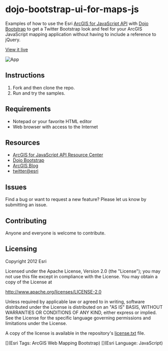 # dojo-bootstrap-ui-for-maps-js

Examples of how to use the Esri [ArcGIS for JavaScript API](http://help.arcgis.com/en/webapi/javascript/arcgis/) with [Dojo Bootstrap](http://dojobootstrap.com/) to get a Twitter Bootstrap look and feel for your ArcGIS JavaScript mapping application without having to include a reference to jQuery. 

[View it live]("http://esri.github.io/dojo-bootstrap-ui-for-maps-js/index.html")

![App](https://raw.github.com/Esri/dojo-bootstrap-ui-for-maps-js/master/dojo-bootstrap-ui-for-maps-js.png)

## Instructions

1. Fork and then clone the repo. 
2. Run and try the samples.

## Requirements

* Notepad or your favorite HTML editor
* Web browser with access to the Internet

## Resources

* [ArcGIS for JavaScript API Resource Center](http://help.arcgis.com/en/webapi/javascript/arcgis/index.html)
* [Dojo Bootstrap](http://dojobootstrap.com/)
* [ArcGIS Blog](http://blogs.esri.com/esri/arcgis/)
* [twitter@esri](http://twitter.com/esri)

## Issues

Find a bug or want to request a new feature?  Please let us know by submitting an issue.

## Contributing

Anyone and everyone is welcome to contribute. 

## Licensing
Copyright 2012 Esri

Licensed under the Apache License, Version 2.0 (the "License");
you may not use this file except in compliance with the License.
You may obtain a copy of the License at

   http://www.apache.org/licenses/LICENSE-2.0

Unless required by applicable law or agreed to in writing, software
distributed under the License is distributed on an "AS IS" BASIS,
WITHOUT WARRANTIES OR CONDITIONS OF ANY KIND, either express or implied.
See the License for the specific language governing permissions and
limitations under the License.

A copy of the license is available in the repository's [license.txt](https://raw.github.com/Esri/dojo-bootstrap-ui-for-maps-js/master/license.txt) file.

[](Esri Tags: ArcGIS Web Mapping Bootstrap)
[](Esri Language: JavaScript)​